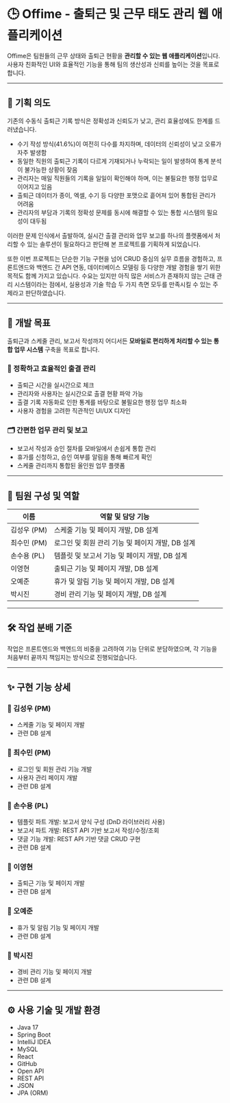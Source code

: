 # 🕒 Offime - 출퇴근 및 근무 태도 관리 웹 애플리케이션

Offime은 팀원들의 근무 상태와 출퇴근 현황을 **관리할 수 있는 웹 애플리케이션**입니다. 사용자 친화적인 UI와 효율적인 기능을 통해 팀의 생산성과 신뢰를 높이는 것을 목표로 합니다.

---

## 📌 기획 의도

기존의 수동식 출퇴근 기록 방식은 정확성과 신뢰도가 낮고, 관리 효율성에도 한계를 드러냈습니다.

- 수기 작성 방식(41.6%)이 여전히 다수를 차지하며, 데이터의 신뢰성이 낮고 오류가 자주 발생함
- 동일한 직원의 출퇴근 기록이 다르게 기재되거나 누락되는 일이 발생하여 통계 분석이 불가능한 상황이 잦음
- 관리자는 매일 직원들의 기록을 일일이 확인해야 하며, 이는 불필요한 행정 업무로 이어지고 있음
- 출퇴근 데이터가 종이, 엑셀, 수기 등 다양한 포맷으로 흩어져 있어 통합된 관리가 어려움
- 관리자의 부담과 기록의 정확성 문제를 동시에 해결할 수 있는 통합 시스템의 필요성이 대두됨

이러한 문제 인식에서 출발하여, 실시간 출결 관리와 업무 보고를 하나의 플랫폼에서 처리할 수 있는 솔루션이 필요하다고 판단해 본 프로젝트를 기획하게 되었습니다.

또한 이번 프로젝트는 단순한 기능 구현을 넘어 CRUD 중심의 실무 흐름을 경험하고, 프론트엔드와 백엔드 간 API 연동, 데이터베이스 모델링 등 다양한 개발 경험을 쌓기 위한 목적도 함께 가지고 있습니다. 수요는 있지만 아직 많은 서비스가 존재하지 않는 근태 관리 시스템이라는 점에서, 실용성과 기술 학습 두 가지 측면 모두를 만족시킬 수 있는 주제라고 판단하였습니다.

---

## 🎯 개발 목표

출퇴근과 스케줄 관리, 보고서 작성까지 어디서든 **모바일로 편리하게 처리할 수 있는 통합 업무 시스템** 구축을 목표로 합니다.

### 📱 정확하고 효율적인 출결 관리

- 출퇴근 시간을 실시간으로 체크
- 관리자와 사용자는 실시간으로 출결 현황 파악 가능
- 출결 기록 자동화로 인한 통계를 바탕으로 불필요한 행정 업무 최소화
- 사용자 경험을 고려한 직관적인 UI/UX 디자인

### 🗂 간편한 업무 관리 및 보고

- 보고서 작성과 승인 절차를 모바일에서 손쉽게 통합 관리
- 휴가를 신청하고, 승인 여부를 알림을 통해 빠르게 확인
- 스케줄 관리까지 통합된 올인원 업무 플랫폼

---

## 👥 팀원 구성 및 역할

| 이름 | 역할 및 담당 기능 |
|------|------------------|
| 김성우 (PM) | 스케줄 기능 및 페이지 개발, DB 설계 |
| 최수민 (PM) | 로그인 및 회원 관리 기능 및 페이지 개발, DB 설계 |
| 손수용 (PL) | 템플릿 및 보고서 기능 및 페이지 개발, DB 설계 |
| 이영현 | 출퇴근 기능 및 페이지 개발, DB 설계 |
| 오예준 | 휴가 및 알림 기능 및 페이지 개발, DB 설계 |
| 박시진 | 경비 관리 기능 및 페이지 개발, DB 설계 |

---

## 🛠 작업 분배 기준

작업은 프론트엔드와 백엔드의 비중을 고려하여 기능 단위로 분담하였으며, 각 기능을 처음부터 끝까지 책임지는 방식으로 진행되었습니다.

---

## ✨ 구현 기능 상세

### 🔹 김성우 (PM)
- 스케줄 기능 및 페이지 개발
- 관련 DB 설계

### 🔹 최수민 (PM)
- 로그인 및 회원 관리 기능 개발
- 사용자 관리 페이지 개발
- 관련 DB 설계

### 🔹 손수용 (PL)
- 템플릿 파트 개발: 보고서 양식 구성 (DnD 라이브러리 사용)
- 보고서 파트 개발: REST API 기반 보고서 작성/수정/조회
- 댓글 기능 개발: REST API 기반 댓글 CRUD 구현
- 관련 DB 설계

### 🔹 이영현
- 출퇴근 기능 및 페이지 개발
- 관련 DB 설계

### 🔹 오예준
- 휴가 및 알림 기능 및 페이지 개발
- 관련 DB 설계

### 🔹 박시진
- 경비 관리 기능 및 페이지 개발
- 관련 DB 설계

---

## ⚙️ 사용 기술 및 개발 환경

- Java 17
- Spring Boot
- IntelliJ IDEA
- MySQL
- React
- GitHub
- Open API
- REST API
- JSON
- JPA (ORM)

